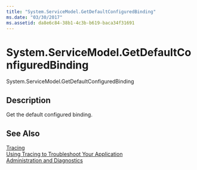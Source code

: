 ```yaml
---
title: "System.ServiceModel.GetDefaultConfiguredBinding"
ms.date: "03/30/2017"
ms.assetid: da8e6c84-38b1-4c3b-b619-baca34f31691
---
```

# System.ServiceModel.GetDefaultConfiguredBinding
System.ServiceModel.GetDefaultConfiguredBinding  
  
## Description  
 Get the default configured binding.  
  
## See Also  
 [Tracing](../../../../../docs/framework/wcf/diagnostics/tracing/index.md)  
 [Using Tracing to Troubleshoot Your Application](../../../../../docs/framework/wcf/diagnostics/tracing/using-tracing-to-troubleshoot-your-application.md)  
 [Administration and Diagnostics](../../../../../docs/framework/wcf/diagnostics/index.md)
